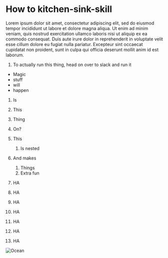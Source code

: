 # How to kitchen-sink-skill

Lorem ipsum dolor sit amet, consectetur adipiscing elit, sed do eiusmod tempor incididunt ut labore et dolore magna aliqua. Ut enim ad minim veniam, quis nostrud exercitation ullamco laboris nisi ut aliquip ex ea commodo consequat. Duis aute irure dolor in reprehenderit in voluptate velit esse cillum dolore eu fugiat nulla pariatur. Excepteur sint occaecat cupidatat non proident, sunt in culpa qui officia deserunt mollit anim id est laborum.

1.  To actually run this thing, head on over to slack and run it

-   Magic
-   stuff
-   will
-   happen

1. Is
2. This
3. Thing
4. On?

5. This
    1. Is nested
6. And makes
    1. Things
    2. Extra fun
7. HA
8. HA
9. HA
10. HA
11. HA
12. HA
13. HA

![Ocean](https://static.scientificamerican.com/sciam/cache/file/BCC3BD1E-5DC0-4843-A841706AE575C694_source.jpg?w=590&h=800&39BBF62E-5F96-4C6A-A59590CCF416DA11)
